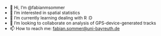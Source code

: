 - 👋 Hi, I’m @fabianmsommer
- 👀 I’m interested in spatial statistics
- 🌱 I’m currently learning dealing with R :D
- 💞️ I’m looking to collaborate on analysis of GPS-device-generated tracks
- 📫 How to reach me: fabian.sommer@uni-bayreuth.de

<!---
fabianmsommer/fabianmsommer is a ✨ special ✨ repository because its `README.md` (this file) appears on your GitHub profile.
You can click the Preview link to take a look at your changes.
--->
